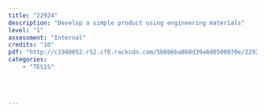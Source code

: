 ```yaml
---
title: "22924"
description: "Develop a simple product using engineering materials"
level: "1"
assessment: "Internal"
credits: "10"
pdf: "http://c1940652.r52.cf0.rackcdn.com/5b6b6ba8b8d39a6d0500070e/22924.pdf"
categories:
    - "TES1S"
    
    
    
    
---
```

